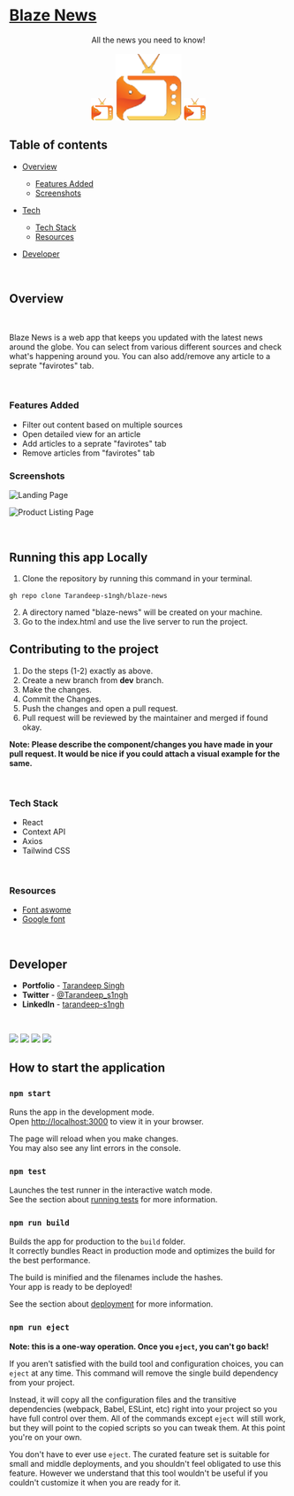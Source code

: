 # [Blaze News](https://blaze-news.netlify.app/)

<div align="center">All the news you need to know!</div>
<br />
<div align="center">
<img height="40" src="./src/assets/blazeLogo.png"/>
<img height="120" src="./src/assets/favicon.ico"/>
<img height="40" src="./src/assets/blazeLogo.png"/>
</div>

## **Table of contents**

- [Overview](#overview)

  - [Features Added](#Features-Added)
  - [Screenshots](#screenshots)

- [Tech]()
  - [Tech Stack](#tech-stack)
  - [Resources](#resources)
- [Developer](#developer)

<br />

## **Overview**

<br />

Blaze News is a web app that keeps you updated with the latest news around the globe. You can select from various different sources and check what's happening around you. You can also add/remove any article to a seprate "favirotes" tab.

<br />

### **Features Added**

- Filter out content based on multiple sources
- Open detailed view for an article
- Add articles to a seprate "favirotes" tab
- Remove articles from "favirotes" tab

### **Screenshots**

![Landing Page](https://user-images.githubusercontent.com/65854945/162269558-b4adb61f-067e-474a-885e-fffa4c2d3465.png)

![Product Listing Page](https://user-images.githubusercontent.com/65854945/162269602-4c9986f7-23f4-4a5e-b4e4-22fe725e42cc.png)

<br />

## **Running this app Locally**

1. Clone the repository by running this command in your terminal.

```
gh repo clone Tarandeep-s1ngh/blaze-news

```

2. A directory named "blaze-news" will be created on your machine.
3. Go to the index.html and use the live server to run the project.

## **Contributing to the project**

1. Do the steps (1-2) exactly as above.
2. Create a new branch from **dev** branch.
3. Make the changes.
4. Commit the Changes.
5. Push the changes and open a pull request.
6. Pull request will be reviewed by the maintainer and merged if found okay.

**Note: Please describe the component/changes you have made in your pull request. It would be nice if you could attach a visual example for the same.**

<br />

### **Tech Stack**

- React
- Context API
- Axios
- Tailwind CSS

<br />

### **Resources**

- [Font aswome](https://fontawesome.com/)
- [Google font](https://fonts.google.com/)

<br />

## **Developer**

- **Portfolio** - [Tarandeep Singh](https://tarandeep-singh.netlify.app/)
- **Twitter** - [@Tarandeep_s1ngh](https://twitter.com/Tarandeep_s1ngh)
- **LinkedIn** - [tarandeep-s1ngh](https://www.linkedin.com/in/tarandeep-s1ngh/)

<br />

[![](https://img.shields.io/badge/Instagram-E4405F?style=for-the-badge&logo=instagram&logoColor=white)](https://www.instagram.com/taran.16/)
[![](https://img.shields.io/badge/LinkedIn-0077B5?style=for-the-badge&logo=linkedin&logoColor=white)](https://www.linkedin.com/in/tarandeep-s1ngh/)
[![](https://img.shields.io/badge/Twitter-%231DA1F2.svg?style=for-the-badge&logo=Twitter&logoColor=white)](https://twitter.com/Tarandeep_s1ngh)
<a href="mailto:taran.s1608@gmail.com"><img src="https://img.shields.io/badge/Gmail-D14836?style=for-the-badge&logo=gmail&logoColor=white"></img></a>

## How to start the application

### `npm start`

Runs the app in the development mode.\
Open [http://localhost:3000](http://localhost:3000) to view it in your browser.

The page will reload when you make changes.\
You may also see any lint errors in the console.

### `npm test`

Launches the test runner in the interactive watch mode.\
See the section about [running tests](https://facebook.github.io/create-react-app/docs/running-tests) for more information.

### `npm run build`

Builds the app for production to the `build` folder.\
It correctly bundles React in production mode and optimizes the build for the best performance.

The build is minified and the filenames include the hashes.\
Your app is ready to be deployed!

See the section about [deployment](https://facebook.github.io/create-react-app/docs/deployment) for more information.

### `npm run eject`

**Note: this is a one-way operation. Once you `eject`, you can't go back!**

If you aren't satisfied with the build tool and configuration choices, you can `eject` at any time. This command will remove the single build dependency from your project.

Instead, it will copy all the configuration files and the transitive dependencies (webpack, Babel, ESLint, etc) right into your project so you have full control over them. All of the commands except `eject` will still work, but they will point to the copied scripts so you can tweak them. At this point you're on your own.

You don't have to ever use `eject`. The curated feature set is suitable for small and middle deployments, and you shouldn't feel obligated to use this feature. However we understand that this tool wouldn't be useful if you couldn't customize it when you are ready for it.
